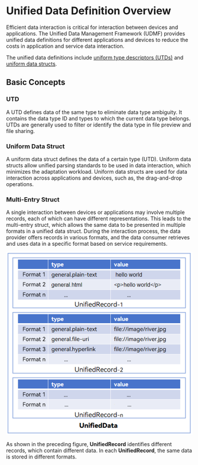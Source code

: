 # Unified Data Definition Overview
<!--Kit: ArkData-->
<!--Subsystem: DistributedDataManager-->
<!--Owner: @jcwen-->
<!--Designer: @junathuawei1; @zph000-->
<!--Tester: @lj_liujing; @yippo; @logic42-->
<!--Adviser: @ge-yafang-->

Efficient data interaction is critical for interaction between devices and applications. The Unified Data Management Framework (UDMF) provides unified data definitions for different applications and devices to reduce the costs in application and service data interaction.

The unified data definitions include [uniform type descriptors (UTDs)](uniform-data-type-descriptors.md) and [uniform data structs](uniform-data-structure.md).

## Basic Concepts

### UTD

A UTD defines data of the same type to eliminate data type ambiguity. It contains the data type ID and types to which the current data type belongs. UTDs are generally used to filter or identify the data type in file preview and file sharing.

### Uniform Data Struct

A uniform data struct defines the data of a certain type (UTD). Uniform data structs allow unified parsing standards to be used in data interaction, which minimizes the adaptation workload. Uniform data structs are used for data interaction across applications and devices, such as, the drag-and-drop operations.

### Multi-Entry Struct

A single interaction between devices or applications may involve multiple records, each of which can have different representations. This leads to the multi-entry struct, which allows the same data to be presented in multiple formats in a unified data struct. During the interaction process, the data provider offers records in various formats, and the data consumer retrieves and uses data in a specific format based on service requirements.

![multi-entry-structure](figures/multi-entry-structrue.PNG)

As shown in the preceding figure, **UnifiedRecord** identifies different records, which contain different data. In each **UnifiedRecord**, the same data is stored in different formats.